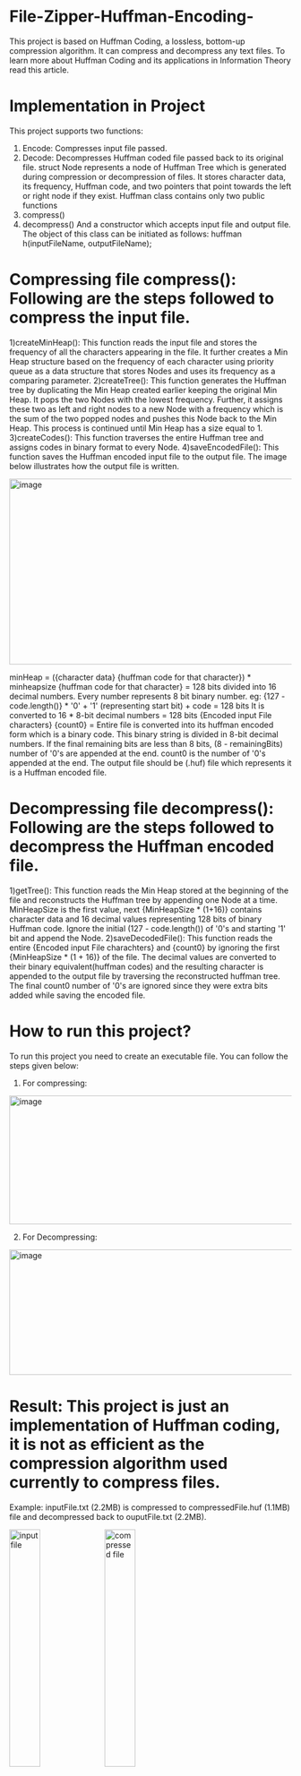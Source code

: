 # File-Zipper-Huffman-Encoding-
This project is based on Huffman Coding, a lossless, bottom-up compression algorithm. It can compress and decompress any text files.
To learn more about Huffman Coding and its applications in Information Theory read this article.

# Implementation in Project
This project supports two functions:
1) Encode: Compresses input file passed.
2) Decode: Decompresses Huffman coded file passed back to its original file.
struct Node represents a node of Huffman Tree which is generated during compression or decompression of files. It stores character data, its frequency, Huffman code, and two pointers that point towards the left or right node if they exist.
Huffman class contains only two public functions
1) compress()
2) decompress()
And a constructor which accepts input file and output file. The object of this class can be initiated as follows: huffman h(inputFileName, outputFileName);

# Compressing file compress(): Following are the steps followed to compress the input file.
1)createMinHeap(): This function reads the input file and stores the frequency of all the characters appearing in the file. It further creates a Min Heap structure based on the frequency of each character using priority queue as a data structure that stores Nodes and uses its frequency as a comparing parameter.
2)createTree(): This function generates the Huffman tree by duplicating the Min Heap created earlier keeping the original Min Heap. It pops the two Nodes with the lowest frequency. Further, it assigns these two as left and right nodes to a new Node with a frequency which is the sum of the two popped nodes and pushes this Node back to the Min Heap. This process is continued until Min Heap has a size equal to 1.
3)createCodes(): This function traverses the entire Huffman tree and assigns codes in binary format to every Node.
4)saveEncodedFile(): This function saves the Huffman encoded input file to the output file. The image below illustrates how the output file is written. 

<img width="940" height="332" alt="image" src="https://github.com/user-attachments/assets/c5c64081-802f-4b97-bebd-937e9b754f51" />

minHeap = ({character data} {huffman code for that character}) * minheapsize
{huffman code for that character} = 128 bits divided into 16 decimal numbers. Every number represents 8 bit binary number.
eg: {127 - code.length()} * '0' + '1' (representing start bit) + code = 128 bits
It is converted to 16 * 8-bit decimal numbers = 128 bits
{Encoded input File characters} {count0} = Entire file is converted into its huffman encoded form which is a binary code. This binary string is divided in 8-bit decimal numbers. If the final remaining bits are less than 8 bits, (8 - remainingBits) number of '0's are appended at the end. count0 is the number of '0's appended at the end.
The output file should be (.huf) file which represents it is a Huffman encoded file.

# Decompressing file decompress(): Following are the steps followed to decompress the Huffman encoded file.
1)getTree(): This function reads the Min Heap stored at the beginning of the file and reconstructs the Huffman tree by appending one Node at a time. MinHeapSize is the first value, next {MinHeapSize * (1+16)} contains character data and 16 decimal values representing 128 bits of binary Huffman code. Ignore the initial (127 - code.length()) of '0's and starting '1' bit and append the Node.
2)saveDecodedFile(): This function reads the entire {Encoded input File charachters} and {count0} by ignoring the first {MinHeapSize * (1 + 16)} of the file. The decimal values are converted to their binary equivalent(huffman codes) and the resulting character is appended to the output file by traversing the reconstructed huffman tree. The final count0 number of '0's are ignored since they were extra bits added while saving the encoded file.

# How to run this project?
To run this project you need to create an executable file. You can follow the steps given below:
1) For compressing:
<img width="940" height="230" alt="image" src="https://github.com/user-attachments/assets/521977ef-e53e-4da1-b329-27acd36721c3" />

2) For Decompressing:
<img width="940" height="224" alt="image" src="https://github.com/user-attachments/assets/f643652f-79cf-43ef-918e-50c5aab33ae7" />

# Result: This project is just an implementation of Huffman coding, it is not as efficient as the compression algorithm used currently to compress files.
Example: inputFile.txt (2.2MB) is compressed to compressedFile.huf (1.1MB) file and decompressed back to ouputFile.txt (2.2MB). 

<img width="33%" alt="input file" src="https://github.com/user-attachments/assets/4914d813-336a-4819-a746-56f22127c531" />
<img width="33%" alt="compressed file" src="https://github.com/user-attachments/assets/d9b06600-0abd-424f-a9eb-c801f316eb9d" />
<img width="33%" alt="output file" src="https://github.com/user-attachments/assets/d695bfa1-a6d4-49c6-99fc-f89ebe5a25d9" />



